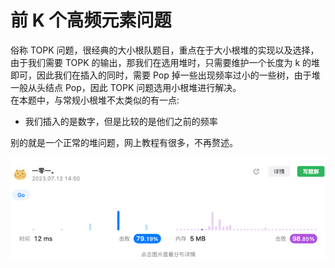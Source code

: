 # 前 K 个高频元素问题
俗称 TOPK 问题，很经典的大小根队题目，重点在于大小根堆的实现以及选择，由于我们需要 TOPK 的输出，那我们在选用堆时，只需要维护一个长度为 k 的堆即可，因此我们在插入的同时，需要 Pop 掉一些出现频率过小的一些树，由于堆一般从头结点 Pop，因此 TOPK 问题选用小根堆进行解决。  
在本题中，与常规小根堆不太类似的有一点:
- 我们插入的是数字，但是比较的是他们之前的频率

别的就是一个正常的堆问题，网上教程有很多，不再赘述。  

![img.png](img.png)  
